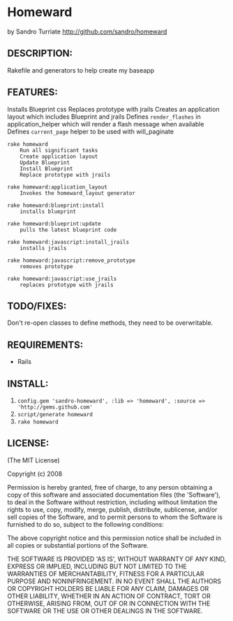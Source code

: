 Homeward
==========
by Sandro Turriate
http://github.com/sandro/homeward

DESCRIPTION:
--------
Rakefile and generators to help create my baseapp

FEATURES:
--------
Installs Blueprint css
Replaces prototype with jrails
Creates an application layout which includes Blueprint and jrails
Defines `render_flashes` in application\_helper which will render a flash message when available
Defines `current_page` helper to be used with will\_paginate

    rake homeward
        Run all significant tasks
        Create application layout
        Update Blueprint
        Install Blueprint
        Replace prototype with jrails

    rake homeward:application_layout
        Invokes the homeward_layout generator

    rake homeward:blueprint:install
        installs blueprint

    rake homeward:blueprint:update
        pulls the latest blueprint code

    rake homeward:javascript:install_jrails
        installs jrails

    rake homeward:javascript:remove_prototype
        removes prototype

    rake homeward:javascript:use_jrails
        replaces prototype with jrails

TODO/FIXES:
--------
Don't re-open classes to define methods, they need to be overwritable.

REQUIREMENTS:
--------
* Rails

INSTALL:
--------
1. `config.gem 'sandro-homeward', :lib => 'homeward', :source => 'http://gems.github.com'`
2. `script/generate homeward`
3. `rake homeward`

LICENSE:
--------
(The MIT License)

Copyright (c) 2008

Permission is hereby granted, free of charge, to any person obtaining
a copy of this software and associated documentation files (the
'Software'), to deal in the Software without restriction, including
without limitation the rights to use, copy, modify, merge, publish,
distribute, sublicense, and/or sell copies of the Software, and to
permit persons to whom the Software is furnished to do so, subject to
the following conditions:

The above copyright notice and this permission notice shall be
included in all copies or substantial portions of the Software.

THE SOFTWARE IS PROVIDED 'AS IS', WITHOUT WARRANTY OF ANY KIND,
EXPRESS OR IMPLIED, INCLUDING BUT NOT LIMITED TO THE WARRANTIES OF
MERCHANTABILITY, FITNESS FOR A PARTICULAR PURPOSE AND NONINFRINGEMENT.
IN NO EVENT SHALL THE AUTHORS OR COPYRIGHT HOLDERS BE LIABLE FOR ANY
CLAIM, DAMAGES OR OTHER LIABILITY, WHETHER IN AN ACTION OF CONTRACT,
TORT OR OTHERWISE, ARISING FROM, OUT OF OR IN CONNECTION WITH THE
SOFTWARE OR THE USE OR OTHER DEALINGS IN THE SOFTWARE.

